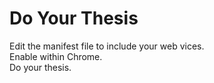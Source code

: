 # Do Your Thesis

Edit the manifest file to include your web vices.  
Enable within Chrome.  
Do your thesis.   
